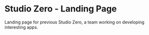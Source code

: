 # Studio Zero - Landing Page

Landing page for previous Studio Zero, a team working on developing interesting apps.
